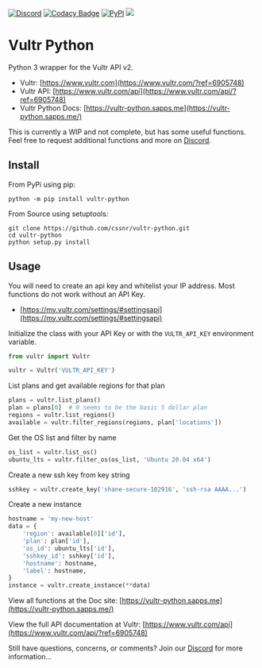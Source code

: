 [![Discord](https://img.shields.io/discord/899171661457293343?color=7289da&label=discord&logo=discord&logoColor=white&style=flat)](https://discord.gg/wXy6m2X8wY)
[![Codacy Badge](https://app.codacy.com/project/badge/Grade/9b356c4327df41e395c81de1c717ce11)](https://app.codacy.com/gh/cssnr/vultr-python/dashboard)
[![PyPI](https://img.shields.io/pypi/v/vultr-python)](https://pypi.org/project/vultr-python/)
[![](https://repository-images.githubusercontent.com/441314848/513fb2f4-39cb-4bbc-8d47-a2cde9ccbd65)](https://www.vultr.com/?ref=6905748)
# Vultr Python

Python 3 wrapper for the Vultr API v2.

*   Vultr: [https://www.vultr.com](https://www.vultr.com/?ref=6905748)
*   Vultr API: [https://www.vultr.com/api](https://www.vultr.com/api/?ref=6905748)
*   Vultr Python Docs: [https://vultr-python.sapps.me](https://vultr-python.sapps.me/)

This is currently a WIP and not complete, but has some useful functions.
Feel free to request additional functions and more on [Discord](https://discord.gg/wXy6m2X8wY).

## Install

From PyPi using pip:
```text
python -m pip install vultr-python
```

From Source using setuptools:
```text
git clone https://github.com/cssnr/vultr-python.git
cd vultr-python
python setup.py install
```

## Usage

You will need to create an api key and whitelist your IP address.
Most functions do not work without an API Key.

*   [https://my.vultr.com/settings/#settingsapi](https://my.vultr.com/settings/#settingsapi)

Initialize the class with your API Key or with the `VULTR_API_KEY` environment variable.
```python
from vultr import Vultr

vultr = Vultr('VULTR_API_KEY')
```
List plans and get available regions for that plan
```python
plans = vultr.list_plans()
plan = plans[0]  # 0 seems to be the basic 5 dollar plan
regions = vultr.list_regions()
available = vultr.filter_regions(regions, plan['locations'])
```
Get the OS list and filter by name
```python
os_list = vultr.list_os()
ubuntu_lts = vultr.filter_os(os_list, 'Ubuntu 20.04 x64')
```
Create a new ssh key from key string
```python
sshkey = vultr.create_key('shane-secure-102916', 'ssh-rsa AAAA...')
```
Create a new instance
```python
hostname = 'my-new-host'
data = {
    'region': available[0]['id'],
    'plan': plan['id'],
    'os_id': ubuntu_lts['id'],
    'sshkey_id': sshkey['id'],
    'hostname': hostname,
    'label': hostname,
}
instance = vultr.create_instance(**data)
```

View all functions at the Doc site: [https://vultr-python.sapps.me](https://vultr-python.sapps.me/)

View the full API documentation at Vultr: [https://www.vultr.com/api](https://www.vultr.com/api/?ref=6905748)

Still have questions, concerns, or comments? Join our [Discord](https://discord.gg/wXy6m2X8wY) for more information...
